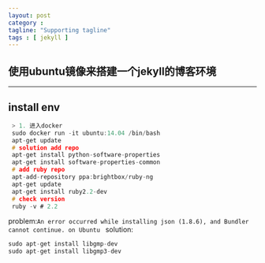 ```yaml
---
layout: post
category :
tagline: "Supporting tagline"
tags : [ jekyll ]
---
```

使用ubuntu镜像来搭建一个jekyll的博客环境
---
<!--more-->
---

## install env

```C
 > 1. 进入docker
 sudo docker run -it ubuntu:14.04 /bin/bash
 apt-get update
 # solution add repo
 apt-get install python-software-properties
 apt-get install software-properties-common
 # add ruby repo
 apt-add-repository ppa:brightbox/ruby-ng
 apt-get update
 apt-get install ruby2.2-dev
 # check version
 ruby -v # 2.2
```

problem:`An error occurred while installing json (1.8.6), and Bundler cannot continue. on Ubuntu
`
solution:

```C
sudo apt-get install libgmp-dev
sudo apt-get install libgmp3-dev
```

